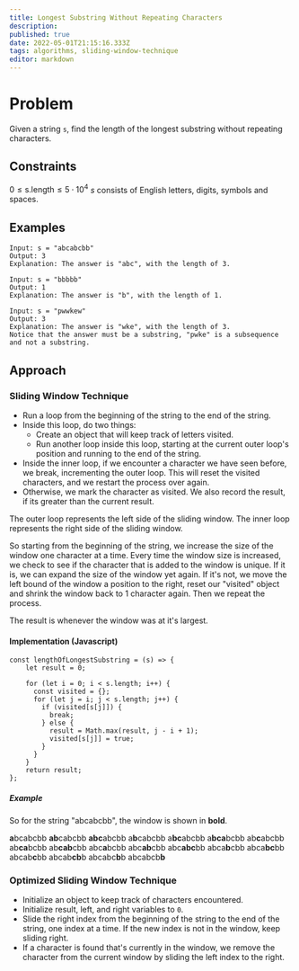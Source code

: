 ```yaml
---
title: Longest Substring Without Repeating Characters
description: 
published: true
date: 2022-05-01T21:15:16.333Z
tags: algorithms, sliding-window-technique
editor: markdown
---
```


# Problem
Given a string `s`, find the length of the longest substring without repeating characters.

## Constraints
$0 \le \text{s.length} \le 5 \cdot 10^4$
$s$ consists of English letters, digits, symbols and spaces.
## Examples
```
Input: s = "abcabcbb"
Output: 3
Explanation: The answer is "abc", with the length of 3.
```

```
Input: s = "bbbbb"
Output: 1
Explanation: The answer is "b", with the length of 1.
```
```
Input: s = "pwwkew"
Output: 3
Explanation: The answer is "wke", with the length of 3.
Notice that the answer must be a substring, "pwke" is a subsequence and not a substring.
```

## Approach
### Sliding Window Technique
- Run a loop from the beginning of the string to the end of the string.
- Inside this loop, do two things: 
	- Create an object that will keep track of letters visited.
  - Run another loop inside this loop, starting at the current outer loop's position and running to the end of the string.
- Inside the inner loop, if we encounter a character we have seen before, we break, incrementing the outer loop. This will reset the visited characters, and we restart the process over again.
- Otherwise, we mark the character as visited. We also record the result, if its greater than the current result.

The outer loop represents the left side of the sliding window. The inner loop represents the right side of the sliding window. 

So starting from the beginning of the string, we increase the size of the window one character at a time. Every time the window size is increased, we check to see if the character that is added to the window is unique. If it is, we can expand the size of the window yet again. If it's not, we move the left bound of the window a position to the right, reset our "visited" object and shrink the window back to 1 character again. Then we repeat the process. 

The result is whenever the window was at it's largest. 

#### Implementation (Javascript)
```
const lengthOfLongestSubstring = (s) => {
    let result = 0;
    
    for (let i = 0; i < s.length; i++) {
      const visited = {};
      for (let j = i; j < s.length; j++) {
        if (visited[s[j]]) {
          break;
        } else {
          result = Math.max(result, j - i + 1);
          visited[s[j]] = true;
        }
      }
    }
    return result;
};
```
##### Example 
So for the string "abcabcbb", the window is shown in **bold**.

**a**bcabcbb
**ab**cabcbb
**abc**abcbb
a**b**cabcbb
a**bc**abcbb
a**bca**bcbb
ab**c**abcbb
ab**ca**bcbb
ab**cab**cbb
abc**a**bcbb
abc**ab**cbb
abc**abc**bb
abca**b**cbb
abca**bc**bb
abcab**c**bb
abcab**cb**b
abcabc**b**b
abcabcb**b**

### Optimized Sliding Window Technique
- Initialize an object to keep track of characters encountered.
- Initialize result, left, and right variables to `0`.
- Slide the right index from the beginning of the string to the end of the string, one index at a time. If the new index is not in the window, keep sliding right. 
- If a character is found that's currently in the window, we remove the character from the current window by sliding the left index to the right. 


